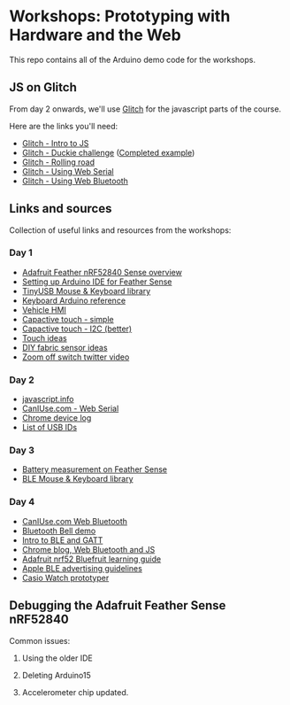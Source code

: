 # Workshops: Prototyping with Hardware and the Web

This repo contains all of the Arduino demo code for the workshops.

## JS on Glitch

From day 2 onwards, we'll use [Glitch](https://glitch.com) for the javascript parts of the course.

Here are the links you'll need:

+ [Glitch - Intro to JS](https://glitch.com/edit/#!/workshop-js-intro)
+ [Glitch - Duckie challenge](https://glitch.com/edit/#!/duckie-challenge) ([Completed example](https://glitch.com/edit/#!/duckie-challenge-complete))
+ [Glitch - Rolling road](https://glitch.com/edit/#!/driving-reel-switcher)
+ [Glitch - Using Web Serial](https://glitch.com/edit/#!/using-web-serial)
+ [Glitch - Using Web Bluetooth](https://glitch.com/edit/#!/using-web-ble)

## Links and sources

Collection of useful links and resources from the workshops:

### Day 1

+ [Adafruit Feather nRF52840 Sense overview](https://learn.adafruit.com/adafruit-feather-sense)
+ [Setting up Arduino IDE for Feather Sense](https://learn.adafruit.com/adafruit-feather-sense/arduino-support-setup)
+ [TinyUSB Mouse & Keyboard library](https://github.com/cyborg5/TinyUSB_Mouse_and_Keyboard)
+ [Keyboard Arduino reference](https://reference.arduino.cc/reference/en/language/functions/usb/keyboard/)
+ [Vehicle HMI](https://www.hmi.gallery/)
+ [Capactive touch - simple](https://learn.adafruit.com/adafruit-capacitive-touch-sensor-breakouts/overview)
+ [Capactive touch - I2C (better)](https://learn.adafruit.com/adafruit-cap1188-breakout/overview)
+ [Touch ideas](https://cdn-shop.adafruit.com/datasheets/HandcraftingSensors.pdf)
+ [DIY fabric sensor ideas](https://www.kobakant.at/DIY/)
+ [Zoom off switch twitter video](https://twitter.com/lanewinfield/status/1339257875034566656)

### Day 2

+ [javascript.info](https://javascript.info/)
+ [CanIUse.com - Web Serial](https://caniuse.com/web-serial)
+ [Chrome device log](chrome://device-log/?refresh=2)
+ [List of USB IDs](http://www.linux-usb.org/usb.ids)

### Day 3

+ [Battery measurement on Feather Sense](https://learn.adafruit.com/adafruit-feather-sense/power-management)
+ [BLE Mouse & Keyboard library](https://github.com/cyborg5/BLE52_Mouse_and_Keyboard)

### Day 4

+ [CanIUse.com Web Bluetooth](https://caniuse.com/web-bluetooth)
+ [Bluetooth Bell demo](https://tinyurl.com/bluetooth-bell)
+ [Intro to BLE and GATT](https://learn.adafruit.com/introduction-to-bluetooth-low-energy/gatt)
+ [Chrome blog, Web Bluetooth and JS](https://developer.chrome.com/articles/bluetooth/)
+ [Adafruit nrf52 Bluefruit learning guide](https://learn.adafruit.com/bluefruit-nrf52-feather-learning-guide)
+ [Apple BLE advertising guidelines](https://developer.apple.com/library/archive/qa/qa1931/_index.html)
+ [Casio Watch prototyper](https://casio-watch.netlify.app/)

## Debugging the Adafruit Feather Sense nRF52840

Common issues:

1. Using the older IDE

2. Deleting Arduino15

3. Accelerometer chip updated.